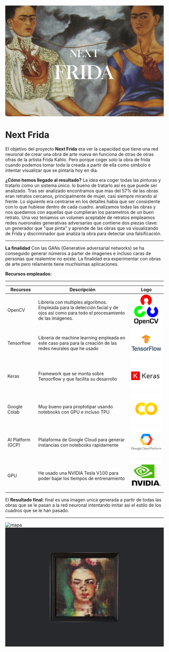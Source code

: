 ![mapa](images/portada1.png)


# Next Frida
El objetivo del proyecto **Next Frida** era ver la capacidad que tiene una red neuronal de crear una obra de arte nueva en funciona de otras de otras ofras de la artista Frida Kahlo. Pero porque coger solo la obra de frida cuando podemos tomar toda la creada a partir de ella como símbolo e intentar visualizar que se pintaría hoy en dia. 

**¿Cómo hemos llegado al resultado?** 
La idea era coger todas las pinturas y tratarlo como un sistema único. lo  bueno de tratarlo así es que puede ser analizado. Tras ser analizado encontramos que mas del 57% de las obras eran retratos cercanos, principalmente de mujer, casi siempre mirando al frente. Lo siguiente era centrarse en los detalles había que ser consistente con lo que hubiese dentro de cada cuadro. analizamos todas las obras y nos quedamos con aquellas que cumplieran los parametros de un buen retrato.  Una vez teniamos un volumen aceptable de retratos empleamos redes nueronales generativas adversarias que contiene dos piezas clave: un generador que "que pinta" y aprende de las obras que va visualizando de Frida y discriminador que analiza la obra para detectar una falsificación.
___

**La finalidad** 
Con las GANs (Generative adversarial networks) se ha conseguido generar números a parter de imagenes e incluso caras de personas que realemtne no existe. La finalidad era experimentar con obras de arte pero relamente tiene muchisimas aplicaciones.



**Recursos empleados:** 
___

Recursos   | Descripción | Logo 
---------- | ----------- | ----
OpenCV     |  Librería con multiples algoritmos. Empleada para la detección facial y de ojos asi como para todo el procesamiento de las imágenes.| ![logo](images/open.png)
Tensorflow | Librería de machine learning empleada en este caso para para la creación de las redes neurales que he usado | ![logo](images/tf.png)
Keras      | Framework que se monta sobre Tensorflow y que facilita su desarrollo       | ![logo](images/keras.png)
Google Colab | Muy bueno para proptotipar usando notebooks con GPU e incluso TPU | ![logo](images/colab.png)
AI Platform (GCP) | Plataforma de Google Cloud para generar instancias con notebooks rapidamente | ![mapa](images/google.png)
GPU        |  He usado una NVIDIA Tesla V100 para poder bajar los tiempos de entrenamiento| ![logo](images/nvidia.png)


El **Resultado final:** final es una imagen unica generada a partir de todas las obras que se le pasan a la red neuronal intentando imitar asi el estilo de los cuadros que se le han pasado.
___


![mapa](images/collage.png)
![mapa](images/art.png)


